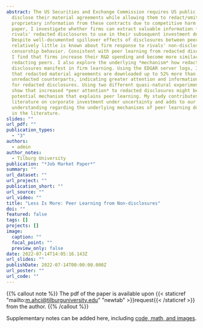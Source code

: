 ```yaml
---
abstract: The US Securities and Exchange Commission requires US public firms to
  disclose their material agreements while allowing them to redact/omit
  proprietary information from these contracts due to competitive harm. In this
  paper, I investigate whether firms can extract valuable information from
  rivals' redacted disclosures to use in their subsequent investment decisions.
  Despite well-documented spillover effects of disclosures between peers,
  relatively little is known about firm response to rivals' non-disclosure or
  censorship behavior. Consistent with peer learning from redacted disclosures,
  I find that firms increase their R&D spending and become more similar to
  redacting peers. I also explore the underlying *mechanism* how redacted
  disclosures manifest in firm learning. Using the EDGAR server logs, I find
  that redacted material agreements are downloaded up to 52% more than their
  unredacted counterparts, indicating greater attention and information demand
  for redacted disclosures. Using two different quasi-natural experiments, I
  show that increased *peer attention* to redacted disclosures might be a
  potential mechanism that explains peer learning. My study contributes to the
  literature on corporate investment under uncertainty and adds to our
  understanding regarding the underlying mechanisms of peer learning documented
  in the literature.
slides: ""
url_pdf: ""
publication_types:
  - "3"
authors:
  - admin
author_notes:
  - Tilburg University
publication: "*Job Market Paper*"
summary: ""
url_dataset: ""
url_project: ""
publication_short: ""
url_source: ""
url_video: ""
title: "Less Is More: Peer Learning from Non-disclosures"
doi: ""
featured: false
tags: []
projects: []
image:
  caption: ""
  focal_point: ""
  preview_only: false
date: 2022-07-14T14:05:16.143Z
url_slides: ""
publishDate: 2022-07-14T00:00:00.000Z
url_poster: ""
url_code: ""
---
```


{{% callout note %}}
The pdf of the paper is available upon {{< staticref "mailto:m.ahci@tilburguniversity.edu" "newtab" >}}request{{< /staticref >}} from the author.
{{% /callout %}}

Supplementary notes can be added here, including [code, math, and images](https://wowchemy.com/docs/writing-markdown-latex/).
